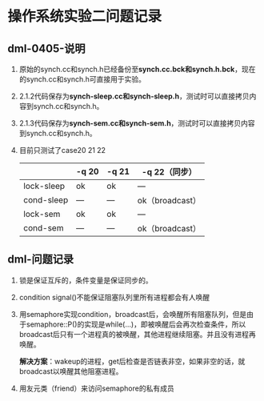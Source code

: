 # 操作系统实验二问题记录

## dml-0405-说明

1. 原始的synch.cc和synch.h已经备份至**synch.cc.bck和synch.h.bck**，现在的synch.cc和synch.h可直接用于实验。

2. 2.1.2代码保存为**synch-sleep.cc和synch-sleep.h**，测试时可以直接拷贝内容到synch.cc和synch.h。

3. 2.1.3代码保存为**synch-sem.cc和synch-sem.h**，测试时可以直接拷贝内容到synch.cc和synch.h。

4. 目前只测试了case20 21 22

   |            | -q 20 | -q 21 | -q 22（同步）   |
   | ---------- | ----- | ----- | --------------- |
   | lock-sleep | ok    | ok    | —               |
   | cond-sleep | —     | —     | ok（broadcast） |
   | lock-sem   | ok    | ok    | —               |
   | cond-sem   | —     | —     | ok（broadcast） |

## dml-问题记录

1. 锁是保证互斥的，条件变量是保证同步的。

2. condition signal()不能保证阻塞队列里所有进程都会有人唤醒

3. 用semaphore实现condition，broadcast后，会唤醒所有阻塞队列，但是由于semaphore::P()的实现是while(...)，即被唤醒后会再次检查条件，所以broadcast后只有一个进程真的被唤醒，其他进程继续阻塞。并且没有进程再唤醒。

   **解决方案**：wakeup的进程，get后检查是否链表非空，如果非空的话，就broadcast以唤醒其他阻塞进程。

4. 用友元类（friend）来访问semaphore的私有成员







 